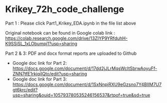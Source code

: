 # Krikey_72h_code_challenge

Part 1 : Please click Part1_Krikey_EDA.ipynb in the file list above

Original notebook can be found in Google colab link : https://colab.research.google.com/drive/13ZIYP9YRfduhH-K9SSiSL_1xLObumpj1?usp=sharing

Part 2 & 3: PDF and docx format reports are uploaded to Github
- Google doc link for Part 2: https://docs.google.com/document/d/17dd2jJLrMqsWcItSbrwAoyuFf-ZNN7tfE1rkjqiIQto/edit?usp=sharing
- Google doc link for Part 3: https://docs.google.com/document/d/1SxNnpjRXU9eGzsno7Y4BIIM7U7gt6krc/edit?usp=sharing&ouid=105793780535246156537&rtpof=true&sd=true
